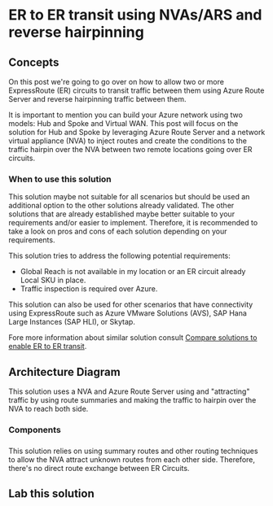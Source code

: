 # ER to ER transit using NVAs/ARS and reverse hairpinning

## Concepts

On this post we're going to go over on how to allow two or more ExpressRoute (ER) circuits to transit traffic between them using Azure Route Server and reverse hairpinning traffic between them.

It is important to mention you can build your Azure network using two models: Hub and Spoke and Virtual WAN. This post will focus on the solution for Hub and Spoke by leveraging Azure Route Server and a network virtual appliance (NVA) to inject routes and create the conditions to the traffic hairpin over the NVA between two remote locations going over ER circuits.

### When to use this solution

This solution maybe not suitable for all scenarios but should be used an additional option to the other solutions already validated. The other solutions that are already established maybe better suitable to your requirements and/or easier to implement. Therefore, it is recommended to take a look on pros and cons of each solution depending on your requirements.

This solution tries to address the following potential requirements:

- Global Reach is not available in my location or an ER circuit already Local SKU in place.
- Traffic inspection is required over Azure.

This solution can also be used for other scenarios that have connectivity using ExpressRoute such as Azure VMware Solutions (AVS), SAP Hana Large Instances (SAP HLI), or Skytap.

Fore more information about similar solution consult [Compare solutions to enable ER to ER transit]().

## Architecture Diagram

This solution uses a NVA and Azure Route Server using and "attracting" traffic by using route summaries and making the traffic to hairpin over the NVA to reach both side. 



### Components



###

This solution relies on using summary routes and other routing techniques to allow the NVA attract unknown routes from each other side. Therefore, there's no direct route exchange between ER Circuits.


## Lab this solution


